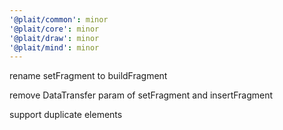 ```yaml
---
'@plait/common': minor
'@plait/core': minor
'@plait/draw': minor
'@plait/mind': minor
---
```


rename setFragment to buildFragment

remove DataTransfer param of setFragment and insertFragment

support duplicate elements
